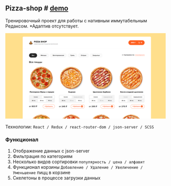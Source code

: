 ## Pizza-shop # [demo]()

Тренировочный проект для работы с нативным иммутабельным Редаксом.
*Адаптив отсутствует.

![Screenshot](example.png)

Технологии: `React / Redux / react-router-dom / json-server / SCSS`

### Функционал

1. Отображение данных с json-server
2. Фильтрация по категориям
3. Несколько видов сортировки `популярность / цена / алфавит`
4. Функционал корзины `Добавление / Удаление / Увеличение / Уменьшение` пицц в корзине
5. Скелетоны в процессе загрузки данных
